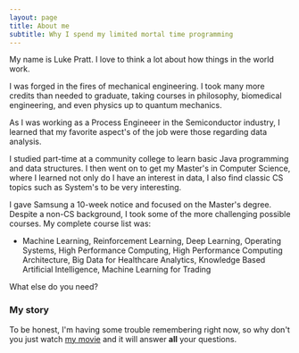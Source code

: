 ```yaml
---
layout: page
title: About me
subtitle: Why I spend my limited mortal time programming 
---
```


My name is Luke Pratt. I love to think a lot about how things in the world work.  

I was forged in the fires of mechanical engineering. I took many more credits than needed to graduate, taking courses in philosophy, biomedical engineering, and even physics up to quantum mechanics.  

As I was working as a Process Engineeer in the Semiconductor industry, I learned that my favorite aspect's of the job were those regarding data analysis. 

I studied part-time at a community college to learn basic Java programming and data structures. I then went on to get my Master's in Computer Science, where I learned not only do I have an interest in data, I also find classic CS topics such as System's to be very interesting. 

I gave Samsung a 10-week notice and focused on the Master's degree. Despite a non-CS background, I took some of the more challenging possible courses. My complete course list was:

- Machine Learning, Reinforcement Learning, Deep Learning, Operating Systems, High Performance Computing, High Performance Computing Architecture, Big Data for Healthcare Analytics, Knowledge Based Artificial Intelligence, Machine Learning for Trading

What else do you need?

### My story

To be honest, I'm having some trouble remembering right now, so why don't you just watch [my movie](https://en.wikipedia.org/wiki/The_Princess_Bride_%28film%29) and it will answer **all** your questions.
